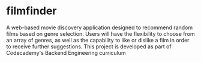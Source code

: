 # filmfinder
A web-based movie discovery application designed to recommend random films based on genre selection. Users will have the flexibility to choose from an array of genres, as well as the capability to like or dislike a film in order to receive further suggestions. This project is developed as part of Codecademy's Backend Engineering curriculum
